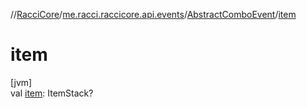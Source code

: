 //[RacciCore](../../../index.md)/[me.racci.raccicore.api.events](../index.md)/[AbstractComboEvent](index.md)/[item](item.md)

# item

[jvm]\
val [item](item.md): ItemStack?
